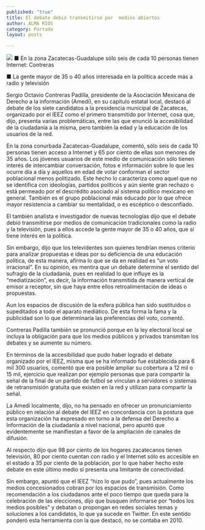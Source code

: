 ```yaml
---
published: "true"
title: El debate debió transmitirse por  medios abiertos
author: ALMA RIOS
category: Portada
layout: posts

---
```


![](http://i.imgur.com/GSadEABm.jpg)
■ En la zona Zacatecas-Guadalupe sólo seis de cada 10 personas tienen Internet: Contreras

■ La gente mayor de 35 o 40 años interesada en la política accede más a radio y televisión

Sergio Octavio Contreras Padilla, presidente de la Asociación Mexicana de Derecho a la información (Amedi), en su capítulo estatal local, destacó al debate de los siete candidatos a la presidencia municipal de Zacatecas, organizado por el IEEZ como el primero transmitido por Internet, cosa que, dijo, presenta varias problemáticas, entre las que enunció la accesibilidad de la ciudadanía a la misma, pero también la edad y la educación de los usuarios de la red. 

En la zona conurbada Zacatecas-Guadalupe, comentó, sólo seis de cada 10 personas tienen acceso a Internet y 65 por ciento de ellas son menores de 35 años.
Los jóvenes usuarios de este medio de comunicación sólo tienen interés de intercambiar conversación, fotos e información sobre lo que les ocurre día a día y aquellos en edad de votar conforman el sector poblacional menos politizado.
Este hecho lo caracteriza como aquel que no se identifica con ideologías, partidos políticos y aún siente gran rechazo o está permeado por el descrédito asociado al sistema político mexicano en general. También es el grupo poblacional más educado por lo que ofrece mayor resistencia a cambiar su mentalidad, o es escéptico o desconfiado.

El también analista e investigador de nuevas tecnologías dijo que el debate debió transmitirse por medios de comunicación tradicionales como la radio y la televisión, pues a ellos accede la gente mayor de 35 o 40 años, que sí tiene interés en la política. 

Sin embargo, dijo que los televidentes son quienes tendrían menos criterio para analizar propuestas e ideas por su deficiencia de una educación política, de esta manera, afirma lo que se da en realidad es “un voto irracional”.
En su opinión, es mentira que un debate determine el sentido del sufragio de la ciudadanía, pues en realidad lo que influye es la “mediatización”, es decir, la información transmitida de manera vertical de emisor a receptor, sin que haya entre ellos retroalimentación de ideas o propuestas.

Aun los espacios de discusión de la esfera pública han sido sustituidos o supeditados a todo el aparato mediático. De esta forma la fama y la publicidad son lo que determinaría las preferencias del voto, comentó.  

Contreras Padilla también se pronunció porque en la ley electoral local se incluya la obligación para que los medios públicos y privados transmitan los debates y se aumente su número.

En términos de la accesibilidad que pudo haber logrado el debate organizado por el IEEZ, misma que se ha informado fue establecida para 6 mil 300 usuarios, comentó que era posible ampliar su cobertura a 12 mil o 15 mil, ejercicio que realizan por ejemplo personas que para compartir la señal de la final de un partido de futbol se vinculan a servidores o sistemas de retransmisión gratuita que existen en la red y utilizan para compartir la señal.

La Amedi localmente, dijo, no ha pensado en ofrecer un pronunciamiento público en relación al debate del IEEZ en concordancia con la postura que esta organización ha expresado en torno a la defensa del Derecho a Información de la ciudadanía a nivel nacional, pero apuntó que evidentemente se manifiestan a favor de la ampliación de canales de difusión.

Al respecto dijo que 98 por ciento de los hogares zacatecanos tienen televisión, 80 por ciento cuentan con radio y el Internet sólo es accesible en el estado a 35 por ciento de la población, por lo que haber hecho este debate en este último medio sí presenta una limitante de conectividad. 

Sin embargo, apuntó que el IEEZ “hizo lo que pudo”, pues actualmente los medios concesionados cobran por los espacios de transmisión.
Como recomendación a los ciudadanos ante el poco tiempo que queda para la celebración de las elecciones, dijo que busquen informarse por “todos los medios posibles” y debatan o propongan en redes sociales temas y soluciones a los candidatos, lo que ya sucede en Twitter. En este sentido ponderó esta herramienta con la que destacó, no se contaba en 2010.
